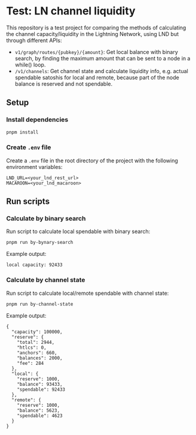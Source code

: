 # Test: LN channel liquidity

This repository is a test project for comparing the methods of calculating the channel capacity/liquidity in the Lightning Network, using LND but through different APIs:

- `v1/graph/routes/{pubkey}/{amount}`: Get local balance with binary search, by finding the maximum amount that can be sent to a node in a while() loop.
- `/v1/channels`: Get channel state and calculate liquidity info, e.g. actual spendable satoshis for local and remote, because part of the node balance is reserved and not spendable.

## Setup

### Install dependencies

```bash
pnpm install
```

### Create `.env` file

Create a `.env` file in the root directory of the project with the following environment variables:

```dotenv
LND_URL=<your_lnd_rest_url>
MACAROON=<your_lnd_macaroon>
```

## Run scripts

### Calculate by binary search

Run script to calculate local spendable with binary search:

```bash
pnpm run by-bynary-search
```

Example output:
```
local capacity: 92433
```

### Calculate by channel state

Run script to calculate local/remote spendable with channel state:

```bash
pnpm run by-channel-state
```

Example output:
```
{
  "capacity": 100000,
  "reserve": {
    "total": 2944,
    "htlcs": 0,
    "anchors": 660,
    "balances": 2000,
    "fee": 284
  },
  "local": {
    "reserve": 1000,
    "balance": 93433,
    "spendable": 92433
  },
  "remote": {
    "reserve": 1000,
    "balance": 5623,
    "spendable": 4623
  }
}
```

